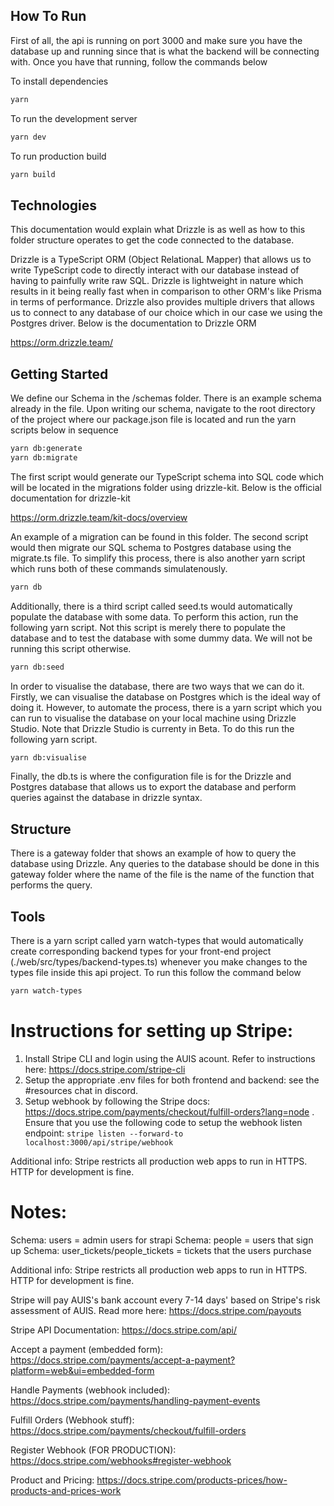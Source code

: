 ## How To Run

First of all, the api is running on port 3000 and make sure you have the database up and running since that is what the backend will be connecting with. Once you have that running, follow the commands below

To install dependencies
```bash
yarn
```
To run the development server
```bash
yarn dev
```
To run production build
```bash
yarn build
```

## Technologies

This documentation would explain what Drizzle is as well as how to this folder structure operates to get the code connected to the database.

Drizzle is a TypeScript ORM (Object RelationaL Mapper) that allows us to write TypeScript code to directly interact with our database instead of having to painfully write raw SQL. Drizzle is lightweight in nature which results in it being really fast when in comparison to other ORM's like Prisma in terms of performance. Drizzle also provides multiple drivers that allows us to connect to any database of our choice which in our case we using the Postgres driver. Below is the documentation to Drizzle ORM

https://orm.drizzle.team/

## Getting Started

We define our Schema in the /schemas folder. There is an example schema already in the file. Upon writing our schema, navigate to the root directory of the project where our package.json file is located and run the yarn scripts below in sequence

```bash
yarn db:generate
yarn db:migrate
```

The first script would generate our TypeScript schema into SQL code which will be located in the migrations folder using drizzle-kit. Below is the official documentation for drizzle-kit

https://orm.drizzle.team/kit-docs/overview

An example of a migration can be found in this folder. The second script would then migrate our SQL schema to Postgres database using the migrate.ts file. To simplify this process, there is also another yarn script which runs both of these commands simulatenously.

```bash
yarn db
```

Additionally, there is a third script called seed.ts would automatically populate the database with some data. To perform this action, run the following yarn script. Not this script is merely there to populate the database and to test the database with some dummy data. We will not be running this script otherwise.

```bash
yarn db:seed
```

In order to visualise the database, there are two ways that we can do it. Firstly, we can visualise the database on Postgres which is the ideal way of doing it. However, to automate the process, there is a yarn script which you can run to visualise the database on your local machine using Drizzle Studio. Note that Drizzle Studio is currenty in Beta. To do this run the following yarn script.

```bash
yarn db:visualise
```

Finally, the db.ts is where the configuration file is for the Drizzle and Postgres database that allows us to export the database and perform queries against the database in drizzle syntax.

## Structure

There is a gateway folder that shows an example of how to query the database using Drizzle. Any queries to the database should be done in this gateway folder where the name of the file is the name of the function that performs the query.

## Tools

There is a yarn script called yarn watch-types that would automatically create corresponding backend types for your front-end project (./web/src/types/backend-types.ts) whenever you make changes to the types file inside this api project. To run this follow the command below

```bash
yarn watch-types
```

# Instructions for setting up Stripe:

1. Install Stripe CLI and login using the AUIS acount. Refer to instructions here: https://docs.stripe.com/stripe-cli 
2. Setup the appropriate .env files for both frontend and backend: see the #resources chat in discord. 
3. Setup webhook by following the Stripe docs: https://docs.stripe.com/payments/checkout/fulfill-orders?lang=node . Ensure that you use the following code to setup the webhook listen endpoint: `stripe listen --forward-to localhost:3000/api/stripe/webhook`

Additional info: Stripe restricts all production web apps to run in HTTPS. HTTP for development is fine. 

# Notes:
Schema: users = admin users for strapi
Schema: people = users that sign up
Schema: user_tickets/people_tickets = tickets that the users purchase

Additional info: Stripe restricts all production web apps to run in HTTPS. HTTP for development is fine. 

Stripe will pay AUIS's bank account every 7-14 days' based on Stripe's risk assessment of AUIS. Read more here: https://docs.stripe.com/payouts

Stripe API Documentation: https://docs.stripe.com/api/

Accept a payment (embedded form): https://docs.stripe.com/payments/accept-a-payment?platform=web&ui=embedded-form

Handle Payments (webhook included): https://docs.stripe.com/payments/handling-payment-events

Fulfill Orders (Webhook stuff): https://docs.stripe.com/payments/checkout/fulfill-orders

Register Webhook (FOR PRODUCTION): https://docs.stripe.com/webhooks#register-webhook

Product and Pricing: https://docs.stripe.com/products-prices/how-products-and-prices-work
